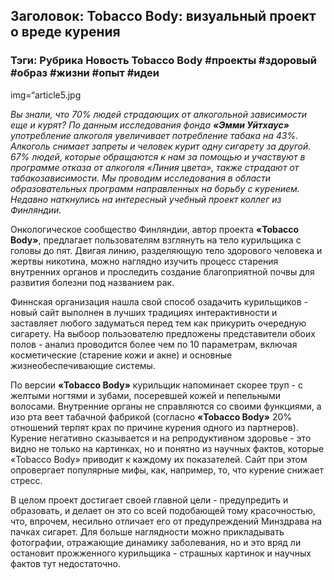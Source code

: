 ## Заголовок: Tobacco Body: визуальный проект о вреде курения

### Тэги: Рубрика Новость Tobacco Body #проекты #здоровый #образ #жизни #опыт #идеи

img=“article5.jpg

*Вы знали, что 70% людей страдающих от алкогольной зависимости еще и курят? По данным исследования фонда **«Эмми Уйтхаус»** употребление алкоголя увеличивает потребление табака на 43%. Алкоголь снимает запреты и человек курит одну сигарету за другой. 67% людей, которые обращаются к нам за помощью и участвуют в программе отказа от алкоголя «Линия цвета», также страдают от табакозависимости. Мы проводим исследования в области образовательных программ направленных на борьбу с курением. Недавно наткнулись на интересный учебный проект коллег из Финляндии.*

Онкологическое сообщество Финляндии, автор проекта **«Tobacco Body»**, предлагает пользователям взглянуть на тело курильщика с головы до пят. Двигая линию, разделяющую тело здорового человека и жертвы никотина, можно наглядно изучить процесс старения внутренних органов и проследить создание благоприятной почвы для развития болезни под названием рак.

Финнская организация нашла свой способ озадачить курильщиков - новый сайт выполнен в лучших традициях интерактивности и заставляет любого задуматься перед тем как прикурить очередную сигарету. На выбоор пользователю предложены представители обоих полов - анализ проводится более чем по 10 параметрам, включая косметические (старение кожи и акне) и основные жизнеобеспечивающие системы.

По версии **«Tobacco Body»** курильщик напоминает скорее труп - с желтыми ногтями и зубами, посеревшей кожей и пепельными волосами. Внутренние органы не справляются со своими функциями, а изо рта веет табачной фабрикой (согласно **«Tobacco Body»** 20% отношений терпят крах по причине курения одного из партнеров). Курение негативно сказывается и на репродуктивном здоровье - это видно не только на картинках, но и понятно из научных фактов, которые «Tobacco Body» приводит к каждому их показателей. Сайт при этом опровергает популярные мифы, как, например, то, что курение снижает стресс.

В целом проект достигает своей главной цели - предупредить и образовать, и делает он это со всей подобающей тому красочностью, что, впрочем, несильно отличает его от предупреждений Минздрава на пачках сигарет. Для больше наглядности можно прикладывать фотографии, отражающие динамику заболевания, но и это вряд ли остановит прожженного курильщика - страшных картинок и научных фактов тут недостаточно.
